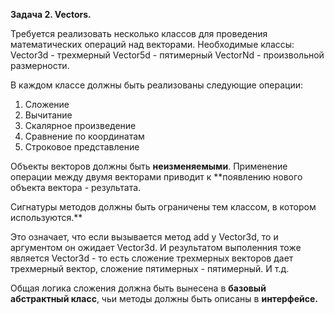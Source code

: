 **Задача 2. Vectors.**

Требуется реализовать несколько классов для проведения математических операций над векторами. Необходимые классы:
Vector3d - трехмерный
Vector5d - пятимерный
VectorNd - произвольной размерности.

В каждом классе должны быть реализованы следующие операции:
1. Сложение
2. Вычитание
3. Скалярное произведение
4. Сравнение по координатам
5. Строковое представление

Объекты векторов должны быть **неизменяемыми**.
Применение операции между двумя векторами приводит к **появлению нового объекта вектора - результата.

Сигнатуры методов должны быть ограничены тем классом, в котором используются.**

Это означает, что если вызывается метод add у Vector3d, то и аргументом он ожидает Vector3d.
И результатом выполенния тоже является Vector3d - то есть сложение трехмерных векторов дает трехмерный вектор, сложение пятимерных - пятимерный. И т.д.

Общая логика сложения должна быть вынесена в **базовый абстрактный класс**, чьи методы должны быть описаны в **интерфейсе.**

